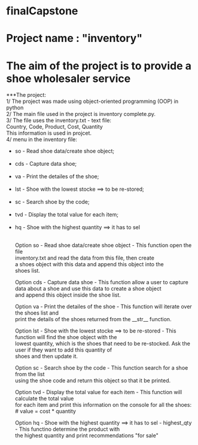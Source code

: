 # finalCapstone 

# Project name : "inventory"<br />
# The aim of the project is to provide a shoe wholesaler service<br />
***The project:<br />
1/ The project was made using object-oriented programming (OOP) in python<br />
2/ The main file used in the project is inventory complete.py.<br />
3/ The file uses the inventory.txt - text file:<br />
  Country, Code, Product, Cost, Quantity<br />
  This information is used in projcet.<br />
4/ menu in the inventory file:<br />
<ul>
       <li>so - Read shoe data/create shoe object;</li><br />
        <li>cds - Capture data shoe;</li><br />
        <li>va - Print the detailes of the shoe;</li><br />
        <li>lst - Shoe with the lowest stocke ==> to be re-stored;</li><br />
        <li>sc - Search shoe by the code;</li><br />
        <li>tvd - Display the total value for each item;</li><br />
        <li>hq - Shoe with the highest quantity ==> it has to sel</li><br />
  </ul>
        
 <ul>Option so - Read shoe data/create shoe object - This function open the file<br />
            inventory.txt and read the data from this file, then create<br /> a
            shoes object with this data and append this object into the<br />
            shoes list.<br />
  </ul>
<ul>Option cds - Capture data shoe - This function allow a user to capture<br />
            data about a shoe and use this data to create a shoe object<br />
             and append this object inside the shoe list.<br />
  </ul>
<ul>Option va - Print the detailes of the shoe - This function will iterate over the shoes list and<br />
            print the details of the shoes returned from the __str__ function.<br />
  </ul>
<ul>Option lst - Shoe with the lowest stocke ==> to be re-stored - This function will find the shoe object with the<br />
             lowest quantity, which is the shoes that need to be re-stocked. Ask the user if they want to add this quantity of<br />
             shoes and then update it.<br />
  </ul>
<ul>Option  sc - Search shoe by the code - This function search for a shoe from the list<br />
              using the shoe code and return this object so that it be printed.<br />
  </ul>
<ul>Option  tvd - Display the total value for each item - This function will calculate the total value<br />
              for each item and print this information on the console for all the shoes:<br />
                            # value = cost * quantity<br />
  </ul>
<ul>Option  hq - Shoe with the highest quantity ==> it has to sel - highest_qty - This functino determine the product with <br />the
              highest quantity and print recommendations  "for sale"<br />
  </ul>
              
